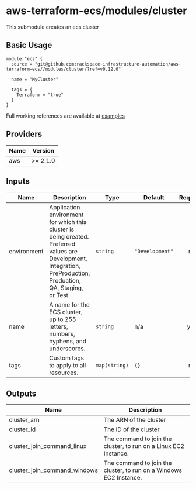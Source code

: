 # aws-terraform-ecs/modules/cluster

This submodule creates an ecs cluster

## Basic Usage

```
module "ecs" {
  source = "git@github.com:rackspace-infrastructure-automation/aws-terraform-ecs//modules/cluster/?ref=v0.12.0"

  name = "MyCluster"

  tags = {
    Terraform = "true"
  }
}
```

Full working references are available at [examples](examples)

## Providers

| Name | Version |
|------|---------|
| aws | >= 2.1.0 |

## Inputs

| Name | Description | Type | Default | Required |
|------|-------------|------|---------|:-----:|
| environment | Application environment for which this cluster is being created. Preferred values are Development, Integration, PreProduction, Production, QA, Staging, or Test | `string` | `"Development"` | no |
| name | A name for the ECS cluster, up to 255 letters, numbers, hyphens, and underscores. | `string` | n/a | yes |
| tags | Custom tags to apply to all resources. | `map(string)` | `{}` | no |

## Outputs

| Name | Description |
|------|-------------|
| cluster\_arn | The ARN of the cluster |
| cluster\_id | The ID of the cluster |
| cluster\_join\_command\_linux | The command to join the cluster, to run on a Linux EC2 Instance. |
| cluster\_join\_command\_windows | The command to join the cluster, to run on a Windows EC2 Instance. |

